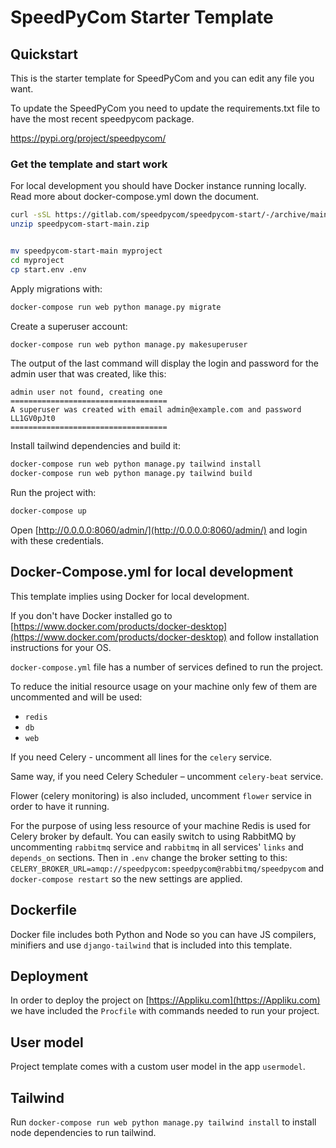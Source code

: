 # SpeedPyCom Starter Template

## Quickstart

This is the starter template for SpeedPyCom and you can edit any file you want.

To update the SpeedPyCom you need to update the requirements.txt file to have the most recent speedpycom package.

https://pypi.org/project/speedpycom/

### Get the template and start work

For local development you should have Docker instance running locally. Read more about docker-compose.yml down the
document.

```bash
curl -sSL https://gitlab.com/speedpycom/speedpycom-start/-/archive/main/speedpycom-start-main.zip > speedpycom-start-main.zip
unzip speedpycom-start-main.zip


mv speedpycom-start-main myproject
cd myproject
cp start.env .env

```


Apply migrations with:

```bash
docker-compose run web python manage.py migrate
```

Create a superuser account:

```bash
docker-compose run web python manage.py makesuperuser
```

The output of the last command will display the login and password for the admin user that was created, like this:

```
admin user not found, creating one
===================================
A superuser was created with email admin@example.com and password LL1GV0pJt0
===================================
```

Install tailwind dependencies and build it:

```bash
docker-compose run web python manage.py tailwind install
docker-compose run web python manage.py tailwind build
```

Run the project with:

```bash
docker-compose up
```


Open [http://0.0.0.0:8060/admin/](http://0.0.0.0:8060/admin/) and login with these credentials.

## Docker-Compose.yml for local development

This template implies using Docker for local development.

If you don't have Docker installed go
to [https://www.docker.com/products/docker-desktop](https://www.docker.com/products/docker-desktop) and follow
installation instructions for your OS.

`docker-compose.yml` file has a number of services defined to run the project.

To reduce the initial resource usage on your machine only few of them are uncommented and will be used:

- `redis`
- `db`
- `web`

If you need Celery - uncomment all lines for the `celery` service.

Same way, if you need Celery Scheduler – uncomment `celery-beat` service.

Flower (celery monitoring) is also included, uncomment `flower` service in order to have it running.

For the purpose of using less resource of your machine Redis is used for Celery broker by default.
You can easily switch to using RabbitMQ by uncommenting `rabbitmq` service and `rabbitmq` in all services' `links`
and `depends_on` sections. Then in `.env` change the broker setting to this: `CELERY_BROKER_URL=amqp://speedpycom:speedpycom@rabbitmq/speedpycom` and `docker-compose restart` so the new settings are
applied.

## Dockerfile

Docker file includes both Python and Node so you can have JS compilers, minifiers and use `django-tailwind` that is included into this template.


## Deployment

In order to deploy the project on [https://Appliku.com](https://Appliku.com) we have included the `Procfile` with commands needed to run your project.


## User model

Project template comes with a custom user model in the app `usermodel`.

## Tailwind

Run `docker-compose run web python manage.py tailwind install` to install node dependencies to run tailwind.

